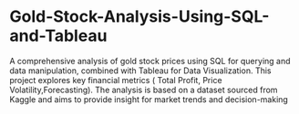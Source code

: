 # Gold-Stock-Analysis-Using-SQL-and-Tableau
A comprehensive analysis of gold stock prices using SQL for querying and data manipulation, combined with Tableau for Data Visualization. This project explores key financial metrics ( Total Profit, Price Volatility,Forecasting). The analysis is based on a dataset sourced from Kaggle and aims to provide insight for market trends  and decision-making
